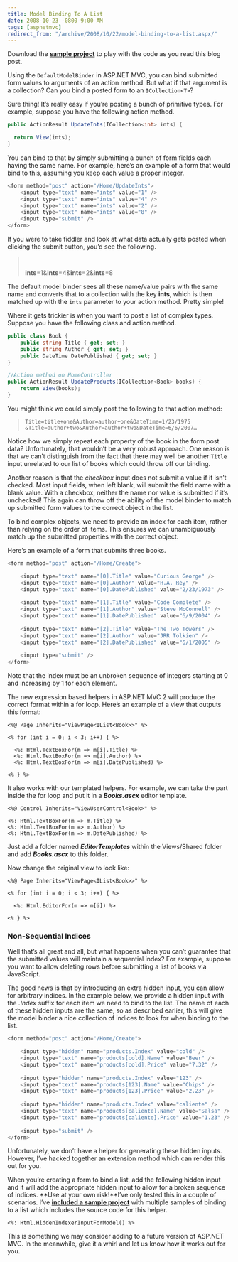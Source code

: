 ```yaml
---
title: Model Binding To A List
date: 2008-10-23 -0800 9:00 AM
tags: [aspnetmvc]
redirect_from: "/archive/2008/10/22/model-binding-to-a-list.aspx/"
---
```


Download the **[sample
project](http://code.haacked.com/mvc-2/ListModelBindingDemo.zip "ListModelBinding Demos")**
to play with the code as you read this blog post.

Using the `DefaultModelBinder` in ASP.NET MVC, you can bind submitted
form values to arguments of an action method. But what if that argument
is a collection? Can you bind a posted form to an `ICollection<T>`?

Sure thing! It’s really easy if you’re posting a bunch of primitive
types. For example, suppose you have the following action method.

```csharp
public ActionResult UpdateInts(ICollection<int> ints) {

  return View(ints);
}
```

You can bind to that by simply submitting a bunch of form fields each
having the same name. For example, here’s an example of a form that
would bind to this, assuming you keep each value a proper integer.

```csharp
<form method="post" action="/Home/UpdateInts">
    <input type="text" name="ints" value="1" />
    <input type="text" name="ints" value="4" />
    <input type="text" name="ints" value="2" />
    <input type="text" name="ints" value="8" />
    <input type="submit" />
</form>
```

If you were to take fiddler and look at what data actually gets posted
when clicking the submit button, you’d see the following.

> `     `
>
> **ints**=1&**ints**=4&**ints**=2&**ints**=8

The default model binder sees all these name/value pairs with the same
name and converts that to a collection with the key **ints**, which is
then matched up with the `ints` parameter to your action method. Pretty
simple!

Where it gets trickier is when you want to post a list of complex types.
Suppose you have the following class and action method.

```csharp
public class Book {
    public string Title { get; set; }
    public string Author { get; set; }
    public DateTime DatePublished { get; set; }
}

//Action method on HomeController
public ActionResult UpdateProducts(ICollection<Book> books) {
    return View(books);
}
```

You might think we could simply post the following to that action
method:

> `Title=title+one&Author=author+one&DateTime=1/23/1975        &Title=author+two&Author=author+two&DateTime=6/6/2007…`

Notice how we simply repeat each property of the book in the form post
data? Unfortunately, that wouldn’t be a very robust approach. One reason
is that we can’t distinguish from the fact that there may well be
another `Title` input unrelated to our list of books which could throw
off our binding.

Another reason is that the *checkbox* input does not submit a value if
it isn’t checked. Most input fields, when left blank, will submit the
field name with a blank value. With a checkbox, neither the name nor
value is submitted if it’s unchecked! This again can throw off the
ability of the model binder to match up submitted form values to the
correct object in the list.

To bind complex objects, we need to provide an index for each item,
rather than relying on the order of items. This ensures we can
unambiguously match up the submitted properties with the correct object.

Here’s an example of a form that submits three books.

```csharp
<form method="post" action="/Home/Create">

    <input type="text" name="[0].Title" value="Curious George" />
    <input type="text" name="[0].Author" value="H.A. Rey" />
    <input type="text" name="[0].DatePublished" value="2/23/1973" />
    
    <input type="text" name="[1].Title" value="Code Complete" />
    <input type="text" name="[1].Author" value="Steve McConnell" />
    <input type="text" name="[1].DatePublished" value="6/9/2004" />
    
    <input type="text" name="[2].Title" value="The Two Towers" />
    <input type="text" name="[2].Author" value="JRR Tolkien" />
    <input type="text" name="[2].DatePublished" value="6/1/2005" />
    
    <input type="submit" />
</form>
```

Note that the index must be an unbroken sequence of integers starting at
0 and increasing by 1 for each element.

The new expression based helpers in ASP.NET MVC 2 will produce the
correct format within a for loop. Here’s an example of a view that
outputs this format:

```aspx-cs
<%@ Page Inherits="ViewPage<IList<Book>>" %>

<% for (int i = 0; i < 3; i++) { %>

  <%: Html.TextBoxFor(m => m[i].Title) %>
  <%: Html.TextBoxFor(m => m[i].Author) %>
  <%: Html.TextBoxFor(m => m[i].DatePublished) %> 

<% } %>
```

It also works with our templated helpers. For example, we can take the
part inside the for loop and put it in a ***Books.ascx*** editor
template.

```aspx-cs
<%@ Control Inherits="ViewUserControl<Book>" %>

<%: Html.TextBoxFor(m => m.Title) %>
<%: Html.TextBoxFor(m => m.Author) %>
<%: Html.TextBoxFor(m => m.DatePublished) %> 
```

Just add a folder named ***EditorTemplates*** within the Views/Shared
folder and add ***Books.ascx*** to this folder.

Now change the original view to look like:

```aspx-cs
<%@ Page Inherits="ViewPage<IList<Book>>" %>

<% for (int i = 0; i < 3; i++) { %>

  <%: Html.EditorFor(m => m[i]) %>

<% } %>
```

### Non-Sequential Indices

Well that’s all great and all, but what happens when you can’t guarantee
that the submitted values will maintain a sequential index? For example,
suppose you want to allow deleting rows before submitting a list of
books via JavaScript.

The good news is that by introducing an extra hidden input, you can
allow for arbitrary indices. In the example below, we provide a hidden
input with the *.Index* suffix for each item we need to bind to the
list. The name of each of these hidden inputs are the same, so as
described earlier, this will give the model binder a nice collection of
indices to look for when binding to the list.

```csharp
<form method="post" action="/Home/Create">

    <input type="hidden" name="products.Index" value="cold" />
    <input type="text" name="products[cold].Name" value="Beer" />
    <input type="text" name="products[cold].Price" value="7.32" />
    
    <input type="hidden" name="products.Index" value="123" />
    <input type="text" name="products[123].Name" value="Chips" />
    <input type="text" name="products[123].Price" value="2.23" />
    
    <input type="hidden" name="products.Index" value="caliente" />
    <input type="text" name="products[caliente].Name" value="Salsa" />
    <input type="text" name="products[caliente].Price" value="1.23" />
    
    <input type="submit" />
</form>
```

Unfortunately, we don’t have a helper for generating these hidden
inputs. However, I’ve hacked together an extension method which can
render this out for you.

When you’re creating a form to bind a list, add the following hidden
input and it will add the appropriate hidden input to allow for a broken
sequence of indices. **Use at your own risk!**I’ve only tested this in a
couple of scenarios. I’ve **[included a sample
project](http://code.haacked.com/mvc-2/ListModelBindingDemo.zip "ListModelBinding Demos")**
with multiple samples of binding to a list which includes the source
code for this helper.

```aspx-cs
<%: Html.HiddenIndexerInputForModel() %>
```

This is something we may consider adding to a future version of ASP.NET
MVC. In the meanwhile, give it a whirl and let us know how it works out
for you.

